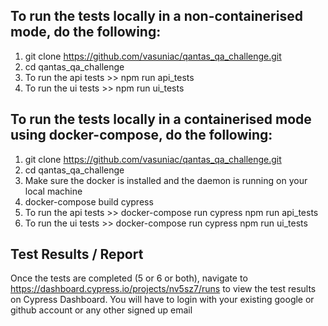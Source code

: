 ## To run the tests locally in a non-containerised mode, do the following:

1) git clone https://github.com/vasuniac/qantas_qa_challenge.git
2) cd qantas_qa_challenge
3) To run the api tests >> npm run api_tests
4) To run the ui tests >> npm run ui_tests


## To run the tests locally in a containerised mode using docker-compose, do the following:

1) git clone https://github.com/vasuniac/qantas_qa_challenge.git
2) cd qantas_qa_challenge
3) Make sure the docker is installed and the daemon is running on your local machine
4) docker-compose build cypress
5) To run the api tests >> docker-compose run cypress npm run api_tests
6) To run the ui tests >> docker-compose run cypress npm run ui_tests

## Test Results / Report
Once the tests are completed (5 or 6 or both), navigate to https://dashboard.cypress.io/projects/nv5sz7/runs to view the test results on Cypress Dashboard. You will have to login with your existing google or github account or any other signed up email